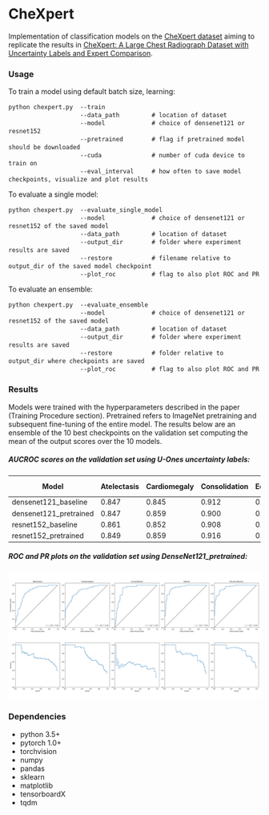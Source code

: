 # CheXpert

Implementation of classification models on the [CheXpert dataset](https://stanfordmlgroup.github.io/competitions/chexpert/) aiming to replicate the results in [CheXpert: A Large Chest Radiograph Dataset with Uncertainty Labels and Expert Comparison](https://arxiv.org/abs/1901.07031).

### Usage

To train a model using default batch size, learning:
```
python chexpert.py  --train
                    --data_path         # location of dataset
                    --model             # choice of densenet121 or resnet152
                    --pretrained        # flag if pretrained model should be downloaded
                    --cuda              # number of cuda device to train on
                    --eval_interval     # how often to save model checkpoints, visualize and plot results
```

To evaluate a single model:
```
python chexpert.py  --evaluate_single_model
                    --model             # choice of densenet121 or resnet152 of the saved model
                    --data_path         # location of dataset
                    --output_dir        # folder where experiment results are saved
                    --restore           # filename relative to output_dir of the saved model checkpoint
                    --plot_roc          # flag to also plot ROC and PR
```

To evaluate an ensemble:
```
python chexpert.py  --evaluate_ensemble
                    --model             # choice of densenet121 or resnet152 of the saved model
                    --data_path         # location of dataset
                    --output_dir        # folder where experiment results are saved
                    --restore           # folder relative to output_dir where checkpoints are saved
                    --plot_roc          # flag to also plot ROC and PR
```

### Results

Models were trained with the hyperparameters described in the paper (Training Procedure section). Pretrained refers to ImageNet pretraining and subsequent fine-tuning of the entire model. The results below are an ensemble of the 10 best checkpoints on the validation set computing the mean of the output scores over the 10 models.

##### AUCROC scores on the validation set using U-Ones uncertainty labels:

| Model | Atelectasis | Cardiomegaly | Consolidation | Edema | Pleural Effusion |
| --- | --- | --- | --- | --- | --- |
| densenet121_baseline | 0.847 | 0.845	| 0.912 | 0.905 | 0.938 |
| densenet121_pretrained | 0.847 | 0.859 | 0.900 | 0.936 | 0.940 |
| resnet152_baseline | 0.861 | 0.852 | 0.908 | 0.894 | 0.919 |
| resnet152_pretrained | 0.849 | 0.859 | 0.916 | 0.934 | 0.944 |

##### ROC and PR plots on the validation set using DenseNet121_pretrained:

![densent121_plot](images/roc_pr_step_ensemble.png)


### Dependencies
* python 3.5+
* pytorch 1.0+
* torchvision
* numpy
* pandas
* sklearn
* matplotlib
* tensorboardX
* tqdm

